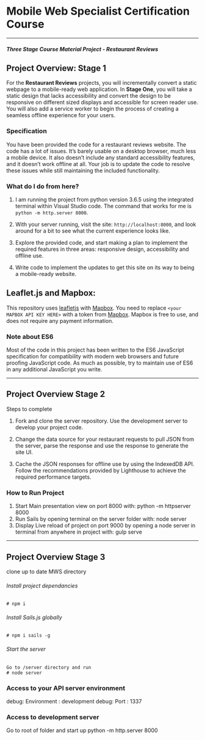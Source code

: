 # Mobile Web Specialist Certification Course
---
#### _Three Stage Course Material Project - Restaurant Reviews_

## Project Overview: Stage 1

For the **Restaurant Reviews** projects, you will incrementally convert a static webpage to a mobile-ready web application. In **Stage One**, you will take a static design that lacks accessibility and convert the design to be responsive on different sized displays and accessible for screen reader use. You will also add a service worker to begin the process of creating a seamless offline experience for your users.

### Specification

You have been provided the code for a restaurant reviews website. The code has a lot of issues. It’s barely usable on a desktop browser, much less a mobile device. It also doesn’t include any standard accessibility features, and it doesn’t work offline at all. Your job is to update the code to resolve these issues while still maintaining the included functionality. 

### What do I do from here?

1. I am running the project from python version 3.6.5 using the integrated terminal within Visual Studio code. The command that works for me is `python -m http.server 8000`. 

2. With your server running, visit the site: `http://localhost:8000`, and look around for a bit to see what the current experience looks like.
3. Explore the provided code, and start making a plan to implement the required features in three areas: responsive design, accessibility and offline use.
4. Write code to implement the updates to get this site on its way to being a mobile-ready website.

## Leaflet.js and Mapbox:

This repository uses [leafletjs](https://leafletjs.com/) with [Mapbox](https://www.mapbox.com/). You need to replace `<your MAPBOX API KEY HERE>` with a token from [Mapbox](https://www.mapbox.com/). Mapbox is free to use, and does not require any payment information. 

### Note about ES6

Most of the code in this project has been written to the ES6 JavaScript specification for compatibility with modern web browsers and future proofing JavaScript code. As much as possible, try to maintain use of ES6 in any additional JavaScript you write. 

---

## Project Overview Stage 2
Steps to complete
1. Fork and clone the server repository. Use the development server to develop your project code.

2. Change the data source for your restaurant requests to pull JSON from the server, parse the response and use the response to generate the site UI.

3. Cache the JSON responses for offline use by using the IndexedDB API.
Follow the recommendations provided by Lighthouse to achieve the required performance targets.


### How to Run Project
1. Start Main presentation view on port 8000 with: python -m httpserver 8000
2. Run Sails by opening terminal on the server folder with: node server
3. Display Live reload of project on port 9000 by opening a node server in terminal from anywhere in project with: gulp serve

---

## Project Overview Stage 3
clone up to date MWS directory

###### Install project dependancies
```Install project dependancies
# npm i
```
###### Install Sails.js globally
```Install sails global if it is not installed already
# npm i sails -g
```
###### Start the server
```Start server
Go to /server directory and run
# node server
```
### Access to your API server environment
debug: Environment : development
debug: Port        : 1337

### Access to development server
Go to root of folder and start up python -m http.server 8000

